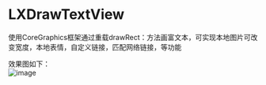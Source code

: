 # LXDrawTextView
使用CoreGraphics框架通过重载drawRect：方法画富文本，可实现本地图片可改变宽度，本地表情，自定义链接，匹配网络链接，等功能

效果图如下：<br>
![image](https://github.com/SoftProgramLX/LXDrawTextView/blob/master/LXTextLink/screen.png)
